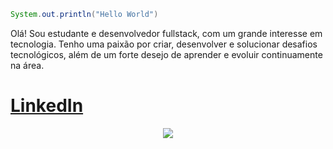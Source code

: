  ```Java
System.out.println("Hello World")
```
Olá! Sou estudante e desenvolvedor fullstack, com um grande interesse em tecnologia. Tenho uma paixão por criar, desenvolver e solucionar desafios tecnológicos, além de um forte desejo de aprender e evoluir continuamente na área.
# [**LinkedIn**](https://www.linkedin.com/in/pedro-henrique-aa4669271/)

<p align="center">
  <a href="https://skillicons.dev">
    <img src="https://skillicons.dev/icons?i=java,kotlin,angular&theme=light" />
  </a>
</p>
